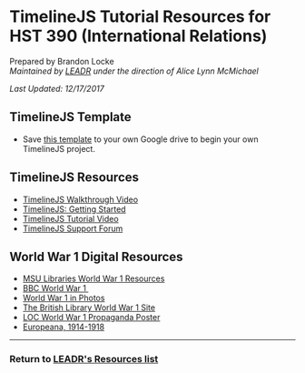 # TimelineJS Tutorial Resources for HST 390 (International Relations)
Prepared by Brandon Locke
<br>*Maintained by [LEADR](http://leadr.msu.edu/) under the direction of Alice Lynn McMichael*

*Last Updated: 12/17/2017*

## TimelineJS Template

* Save [this template](<http://bit.ly/1jjDevY>) to your own Google drive to begin your own TimelineJS project.

## TimelineJS Resources

* [TimelineJS Walkthrough Video](https://www.youtube.com/watch?v=EiAn89u0D7M)
* [TimelineJS: Getting Started](http://www.annenbergdl.org/tutorials/digital-pop-up/timeline-js-getting-started/)
* [TimelineJS Tutorial Video](https://www.youtube.com/watch?v=vAWbm4gF9lU)
* [TimelineJS Support Forum](https://knightlab.zendesk.com/forums/22551396-TimelineJS)

## World War 1 Digital Resources

* [MSU Libraries World War 1 Resources](http://libguides.lib.msu.edu/c.php?g=96788&p=627049)
* [BBC World War 1 ](http://www.bbc.com/history/0/ww1/)
* [World War 1 in Photos](http://www.theatlantic.com/static/infocus/wwi/)
* [The British Library World War 1 Site](http://www.bl.uk/world-war-one)
* [LOC World War 1 Propaganda Poster](http://www.loc.gov/pictures/collection/wwipos/)
* [Europeana, 1914-1918](http://europeana1914-1918.eu/en)

-----
### Return to [LEADR's Resources list](https://leadr-msu.github.io/)
